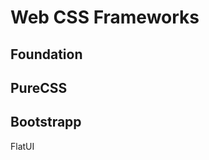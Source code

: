 Web CSS Frameworks
==================

Foundation
----------

PureCSS
-------

Bootstrapp
----------

FlatUI